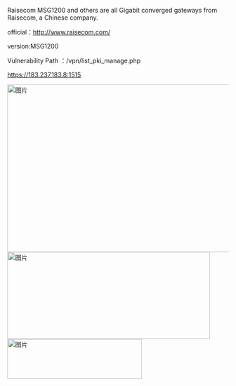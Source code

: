 Raisecom MSG1200 and others are all Gigabit converged gateways from Raisecom, a Chinese company.

official：http://www.raisecom.com/

version:MSG1200

 Vulnerability Path  ：/vpn/list_pki_manage.php

 https://183.237.183.8:1515
 
 <img width="516" height="381" alt="图片" src="https://github.com/user-attachments/assets/0245ff57-a22c-4efe-a299-489c7a33ca78" />

<img width="461" height="198" alt="图片" src="https://github.com/user-attachments/assets/2fa8fa03-e0cd-4d29-9c7d-14986eaa072b" />
<img width="306" height="91" alt="图片" src="https://github.com/user-attachments/assets/c2bca787-5ceb-4cc3-97b2-8c1108ec8742" />
